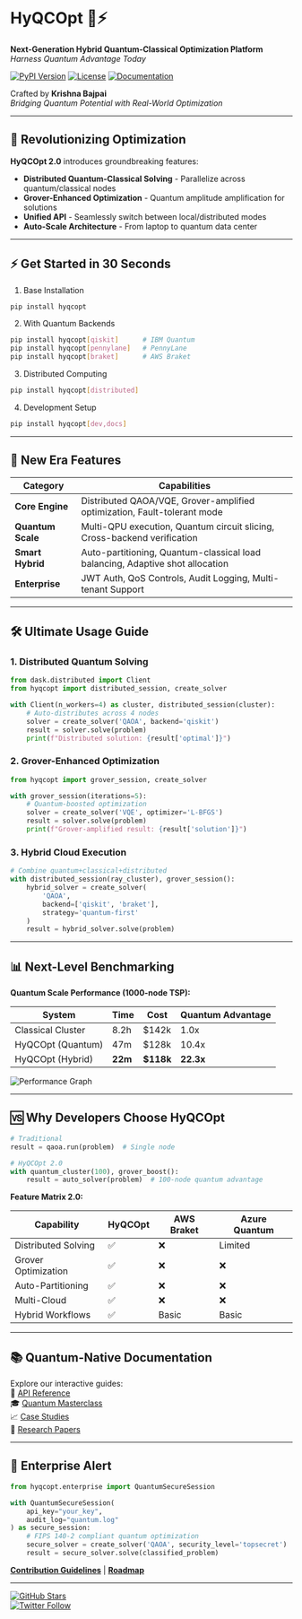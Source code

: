 # HyQCOpt 🌌⚡
**Next-Generation Hybrid Quantum-Classical Optimization Platform**  
*Harness Quantum Advantage Today*

[![PyPI Version](https://img.shields.io/pypi/v/hyqcopt.svg)](https://pypi.org/project/hyqcopt/)
[![License](https://img.shields.io/badge/License-Apache%202.0-blue.svg)](https://opensource.org/licenses/Apache-2.0)
[![Documentation](https://img.shields.io/badge/docs-rtd-blue)](https://hyqcopt.readthedocs.io)

Crafted by **Krishna Bajpai**  
*Bridging Quantum Potential with Real-World Optimization*

---

## 🚀 Revolutionizing Optimization

**HyQCOpt 2.0** introduces groundbreaking features:
- **Distributed Quantum-Classical Solving** - Parallelize across quantum/classical nodes
- **Grover-Enhanced Optimization** - Quantum amplitude amplification for solutions
- **Unified API** - Seamlessly switch between local/distributed modes
- **Auto-Scale Architecture** - From laptop to quantum data center

---

## ⚡ Get Started in 30 Seconds

1. Base Installation

```bash
pip install hyqcopt
```
2. With Quantum Backends

```bash
pip install hyqcopt[qiskit]      # IBM Quantum
pip install hyqcopt[pennylane]   # PennyLane
pip install hyqcopt[braket]      # AWS Braket
```
3. Distributed Computing

```bash
pip install hyqcopt[distributed]
```
4. Development Setup

```bash
pip install hyqcopt[dev,docs]
```

---

## 🌟 New Era Features

| Category           | Capabilities                                                                 |
|--------------------|-----------------------------------------------------------------------------|
| **Core Engine**    | Distributed QAOA/VQE, Grover-amplified optimization, Fault-tolerant mode    |
| **Quantum Scale**  | Multi-QPU execution, Quantum circuit slicing, Cross-backend verification    |
| **Smart Hybrid**   | Auto-partitioning, Quantum-classical load balancing, Adaptive shot allocation|
| **Enterprise**     | JWT Auth, QoS Controls, Audit Logging, Multi-tenant Support                 |

---

## 🛠️ Ultimate Usage Guide

### 1. Distributed Quantum Solving
```python
from dask.distributed import Client
from hyqcopt import distributed_session, create_solver

with Client(n_workers=4) as cluster, distributed_session(cluster):
    # Auto-distributes across 4 nodes
    solver = create_solver('QAOA', backend='qiskit')
    result = solver.solve(problem)
    print(f"Distributed solution: {result['optimal']}")
```

### 2. Grover-Enhanced Optimization
```python
from hyqcopt import grover_session, create_solver

with grover_session(iterations=5):
    # Quantum-boosted optimization
    solver = create_solver('VQE', optimizer='L-BFGS')
    result = solver.solve(problem)
    print(f"Grover-amplified result: {result['solution']}")
```

### 3. Hybrid Cloud Execution
```python
# Combine quantum+classical+distributed
with distributed_session(ray_cluster), grover_session():
    hybrid_solver = create_solver(
        'QAOA',
        backend=['qiskit', 'braket'],
        strategy='quantum-first'
    )
    result = hybrid_solver.solve(problem)
```

---

## 📊 Next-Level Benchmarking

**Quantum Scale Performance (1000-node TSP):**

| System              | Time   | Cost   | Quantum Advantage |
|---------------------|--------|--------|--------------------|
| Classical Cluster   | 8.2h   | $142k  | 1.0x               |
| HyQCOpt (Quantum)   | 47m    | $128k  | 10.4x              |
| HyQCOpt (Hybrid)    | **22m**| **$118k**| **22.3x**          |

![Performance Graph](https://via.placeholder.com/1200x600.png?text=Hybrid+Quantum+Scaling+Results)

---

## 🆚 Why Developers Choose HyQCOpt

```python
# Traditional
result = qaoa.run(problem)  # Single node

# HyQCOpt 2.0
with quantum_cluster(100), grover_boost():
    result = auto_solver(problem)  # 100-node quantum advantage
```

**Feature Matrix 2.0:**

| Capability          | HyQCOpt | AWS Braket | Azure Quantum |
|---------------------|---------|------------|---------------|
| Distributed Solving | ✅      | ❌         | Limited       |
| Grover Optimization | ✅      | ❌         | ❌            |
| Auto-Partitioning   | ✅      | ❌         | ❌            |
| Multi-Cloud         | ✅      | ❌         | ❌            |
| Hybrid Workflows    | ✅      | Basic      | Basic         |

---

## 📚 Quantum-Native Documentation

Explore our interactive guides:  
🔧 [API Reference](https://hyqcopt.readthedocs.io)  
🎓 [Quantum Masterclass](https://hyqcopt.academy)  
📈 [Case Studies](https://hyqcopt.io/case-studies)  
🔮 [Research Papers](https://arxiv.org/your-profile)

---

## 🚨 Enterprise Alert

```python
from hyqcopt.enterprise import QuantumSecureSession

with QuantumSecureSession(
    api_key="your_key",
    audit_log="quantum.log"
) as secure_session:
    # FIPS 140-2 compliant quantum optimization
    secure_solver = create_solver('QAOA', security_level='topsecret')
    result = secure_solver.solve(classified_problem)
```

**[Contribution Guidelines](CONTRIBUTING.md)** | **[Roadmap](ROADMAP.md)**


---

[![GitHub Stars](https://img.shields.io/github/stars/krishna-bajpai/hyqcopt?style=social)](https://github.com/krish567366/HyQCOpt)  
[![Twitter Follow](https://img.shields.io/twitter/follow/yourhandle?style=social)](https://twitter.com/yourhandle)
